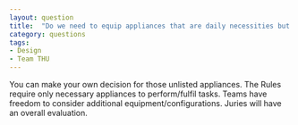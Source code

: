```yaml
---
layout: question
title:  "Do we need to equip appliances that are daily necessities but not mentioned in Rules, for instance, electric kettles, induction cookers, etc."
category: questions
tags:
- Design
- Team THU
---
```


You can make your own decision for those unlisted appliances. The Rules require only necessary appliances to perform/fulfil tasks. Teams have freedom to consider additional equipment/configurations. Juries will have an overall evaluation.